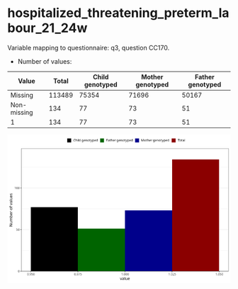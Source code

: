 # hospitalized_threatening_preterm_labour_21_24w
Variable mapping to questionnaire: q3, question CC170.
- Number of values:

| Value | Total | Child genotyped | Mother genotyped | Father genotyped |
| ----- | ----- | --------------- | ---------------- | ---------------- |
| Missing | 113489 | 75354 | 71696 | 50167 |
| Non-missing | 134 | 77 | 73 | 51 |
| 1 | 134 | 77 | 73 | 51 |



![](hospitalized_threatening_preterm_labour_21_24w_n.png)



